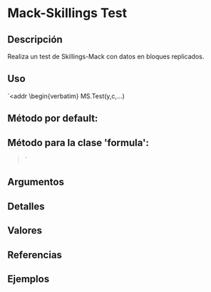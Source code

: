 # Mack-Skillings Test

## Descripción
Realiza un test de Skillings-Mack con datos en bloques replicados.

## Uso

`<addr
\begin{verbatim}
MS.Test(y,c,...)

## Método por default:

## Método para la clase 'formula':
>`

## Argumentos

## Detalles

## Valores

## Referencias

## Ejemplos
